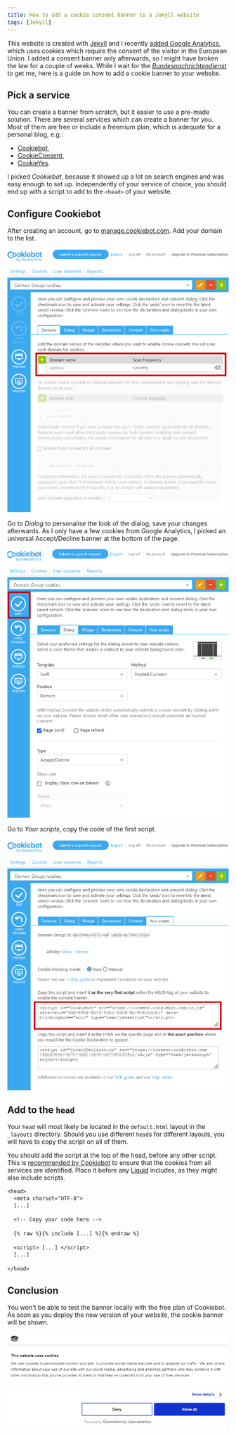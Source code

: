 ```yaml
---
title: How to add a cookie consent banner to a Jekyll website
tags: [Jekyll]
---
```


This website is created with [Jekyll](https://jekyllrb.com/) and I recently [added Google Analytics](https://github.com/lucafrance/lucafrance.github.io/commit/86d1a3f8a4573febc7b2d6f29ddaf2c76230520d), which uses cookies which require the consent of the visitor in the European Union.
I added a consent banner only afterwards, so I might have broken the law for a couple of weeks.
While I wait for the *[Bundesnachrichtendienst](https://www.bnd.bund.de/EN)* to get me, here is a guide on how to add a cookie banner to your website.

## Pick a service

You can create a banner from scratch, but it easier to use a pre-made solution.
There are several services which can create a banner for you.
Most of them are free or include a freemium plan, which is adequate for a personal blog, e.g.:
- [Cookiebot](https://www.cookiebot.com),
- [CookieConsent](https://www.cookieconsent.com/),
- [CookieYes](https://www.cookieyes.com).

I picked *Cookiebot*, because it showed up a lot on search engines and was easy enough to set up.
Independently of your service of choice, you should end up with a script to add to the `<head>` of your website.

## Configure Cookiebot

After creating an account, go to [manage.cookiebot.com](https://manage.cookiebot.com).
Add your domain to the list.

![](/assets/2022/cookie-jekyll/101-add-domain.png)

Go to *Dialog* to personalise the look of the dialog, save your changes afterwards.
As I only have a few cookies from Google Analytics, I picked an universal Accept/Decline banner at the bottom of the page.

![](/assets/2022/cookie-jekyll/102-domain-config.png)

Go to *Your scripts*, copy the code of the first script.

![](/assets/2022/cookie-jekyll/103-your-scripts.png)

## Add to the `head`

Your `head` will most likely be located in the `default.html` layout in the `_layouts` directory.
Should you use different `head`s for different layouts, you will have to copy the script on all of them.

You should add the script at the top of the head, before any other script.
This is [recommended by Cookiebot](https://www.cookiebot.com/en/help/) to ensure that the cookies from all services are identified.
Place it before any [Liquid](https://shopify.github.io/liquid/) includes, as they might also include scripts.

```
<head>
  <meta charset="UTF-8">
  [...]
  
  <!-- Copy your code here -->

  {% raw %}{% include [...] %}{% endraw %}
  
  <script> [...] </script>
  [...]
  
</head>
```

## Conclusion

You won't be able to test the banner locally with the free plan of Cookiebot.
As soon as you deploy the new version of your website, the cookie banner will be shown.

![](/assets/2022/cookie-jekyll/201-cookie-banner.png)
 
